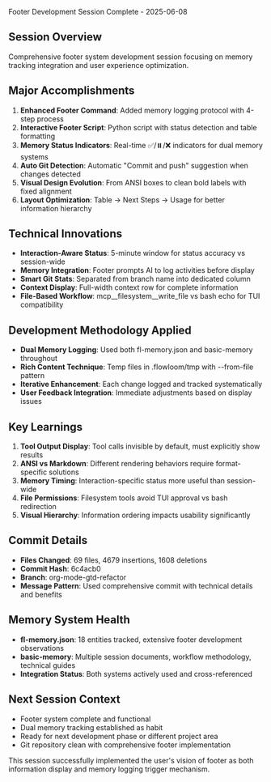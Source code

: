 Footer Development Session Complete - 2025-06-08

## Session Overview
Comprehensive footer system development session focusing on memory tracking integration and user experience optimization.

## Major Accomplishments
1. **Enhanced Footer Command**: Added memory logging protocol with 4-step process
2. **Interactive Footer Script**: Python script with status detection and table formatting  
3. **Memory Status Indicators**: Real-time ✅/⏸️/❌ indicators for dual memory systems
4. **Auto Git Detection**: Automatic "Commit and push" suggestion when changes detected
5. **Visual Design Evolution**: From ANSI boxes to clean bold labels with fixed alignment
6. **Layout Optimization**: Table → Next Steps → Usage for better information hierarchy

## Technical Innovations
- **Interaction-Aware Status**: 5-minute window for status accuracy vs session-wide
- **Memory Integration**: Footer prompts AI to log activities before display
- **Smart Git Stats**: Separated from branch name into dedicated column
- **Context Display**: Full-width context row for complete information
- **File-Based Workflow**: mcp__filesystem__write_file vs bash echo for TUI compatibility

## Development Methodology Applied
- **Dual Memory Logging**: Used both fl-memory.json and basic-memory throughout
- **Rich Content Technique**: Temp files in .flowloom/tmp with --from-file pattern
- **Iterative Enhancement**: Each change logged and tracked systematically
- **User Feedback Integration**: Immediate adjustments based on display issues

## Key Learnings
1. **Tool Output Display**: Tool calls invisible by default, must explicitly show results
2. **ANSI vs Markdown**: Different rendering behaviors require format-specific solutions
3. **Memory Timing**: Interaction-specific status more useful than session-wide
4. **File Permissions**: Filesystem tools avoid TUI approval vs bash redirection
5. **Visual Hierarchy**: Information ordering impacts usability significantly

## Commit Details
- **Files Changed**: 69 files, 4679 insertions, 1608 deletions
- **Commit Hash**: 6c4acb0
- **Branch**: org-mode-gtd-refactor
- **Message Pattern**: Used comprehensive commit with technical details and benefits

## Memory System Health
- **fl-memory.json**: 18 entities tracked, extensive footer development observations
- **basic-memory**: Multiple session documents, workflow methodology, technical guides
- **Integration Status**: Both systems actively used and cross-referenced

## Next Session Context
- Footer system complete and functional
- Dual memory tracking established as habit
- Ready for next development phase or different project area
- Git repository clean with comprehensive footer implementation

This session successfully implemented the user's vision of footer as both information display and memory logging trigger mechanism.